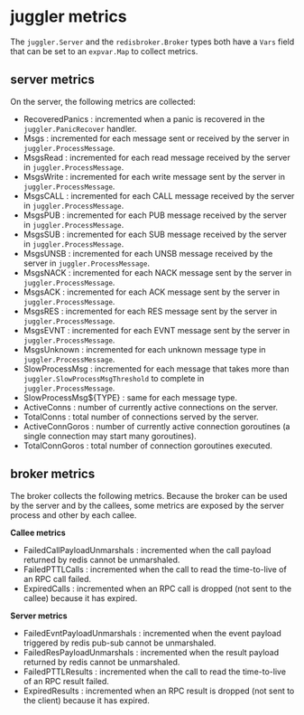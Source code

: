 # juggler metrics

The `juggler.Server` and the `redisbroker.Broker` types both have a `Vars` field that can be set to an `expvar.Map` to collect metrics.

## server metrics

On the server, the following metrics are collected:

* RecoveredPanics : incremented when a panic is recovered in the `juggler.PanicRecover` handler.
* Msgs : incremented for each message sent or received by the server in `juggler.ProcessMessage`.
* MsgsRead : incremented for each read message received by the server in `juggler.ProcessMessage`.
* MsgsWrite : incremented for each write message sent by the server in `juggler.ProcessMessage`.
* MsgsCALL : incremented for each CALL message received by the server in `juggler.ProcessMessage`.
* MsgsPUB : incremented for each PUB message received by the server in `juggler.ProcessMessage`.
* MsgsSUB : incremented for each SUB message received by the server in `juggler.ProcessMessage`.
* MsgsUNSB : incremented for each UNSB message received by the server in `juggler.ProcessMessage`.
* MsgsNACK : incremented for each NACK message sent by the server in `juggler.ProcessMessage`.
* MsgsACK : incremented for each ACK message sent by the server in `juggler.ProcessMessage`.
* MsgsRES : incremented for each RES message sent by the server in `juggler.ProcessMessage`.
* MsgsEVNT : incremented for each EVNT message sent by the server in `juggler.ProcessMessage`.
* MsgsUnknown : incremented for each unknown message type in `juggler.ProcessMessage`.
* SlowProcessMsg : incremented for each message that takes more than `juggler.SlowProcessMsgThreshold` to complete in `juggler.ProcessMessage`.
* SlowProcessMsg${TYPE} : same for each message type.
* ActiveConns : number of currently active connections on the server.
* TotalConns : total number of connections served by the server.
* ActiveConnGoros : number of currently active connection goroutines (a single connection may start many goroutines).
* TotalConnGoros : total number of connection goroutines executed.

## broker metrics

The broker collects the following metrics. Because the broker can be used by the server and by the callees, some metrics are exposed by the server process and other by each callee.

**Callee metrics**

* FailedCallPayloadUnmarshals : incremented when the call payload returned by redis cannot be unmarshaled.
* FailedPTTLCalls : incremented when the call to read the time-to-live of an RPC call failed.
* ExpiredCalls : incremented when an RPC call is dropped (not sent to the callee) because it has expired.

**Server metrics**

* FailedEvntPayloadUnmarshals : incremented when the event payload triggered by redis pub-sub cannot be unmarshaled.
* FailedResPayloadUnmarshals : incremented when the result payload returned by redis cannot be unmarshaled.
* FailedPTTLResults : incremented when the call to read the time-to-live of an RPC result failed.
* ExpiredResults : incremented when an RPC result is dropped (not sent to the client) because it has expired.

